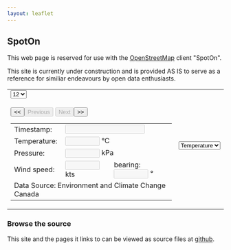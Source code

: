```yaml
---
layout: leaflet
---
```

## SpotOn

This web page is reserved for use with the  [OpenStreetMap](https://www.openstreetmap.org/#map=3/71.34/-96.82) client "SpotOn".

This site is currently under construction and is provided AS IS to serve as a reference for similiar endeavours by open data enthusiasts.

<table border="0"><tbody>
<tr><td style="width:640px">
    <form name="analyze" id="analyze" action="analyze.html" method="GET">
        <select name="pagesize" id="pagesize"><option value="12">12</option><option value="24">24</option><option value="48">48</option></select>
        <div name="stations" id="stations"></div><br />
        <input id = "firstpage" name="firstpage" type="button" value="&lt;&lt;" /><input id = "formerpage" name="formerpage" type="button" disabled="1" value="Previous" />
        <input id = "nextpage" name="nextpage" type="button" value="Next" disabled="1" /><input id = "lastpage" name="lastpage" type="button" value="&gt;&gt;" />
    <p />
    <table border="0"><tbody>
    <tr><td>Timestamp: </td><td colspan="2"><input  id="X" name="X" disabled="1" readonly="1" value="" /> </td></tr>
    <tr><td>Temperature: </td><td colspan="2"><input style="max-width:6em" id="T" name="T" disabled="1" readonly="1" value="" /> &deg;C</td></tr>
    <tr><td >Pressure: </td><td colspan="2"><input style="max-width:6em" id="P" name="P" disabled="1" readonly="1" value="" /> kPa</td></tr>
    <tr><td>Wind speed: </td><td><input style="max-width:6em" id="Ws" name="Ws" disabled="1" readonly="1" value="" /> kts
    </td><td>bearing: <input style="max-width:6em" id="Wb" name="Wb" disabled="1" readonly="1" value="" /> &deg;</td></tr>
    <tr><td colspan="3">Data Source: Environment and Climate Change Canada</td></tr>
    </tbody></table>
    <input type="hidden" id="csv" name="csv" disabled="1" readonly="1" style="display:'none';" value="" />
</form>
</td><td>
    <form name="visualize" id="visualize" action="visualize.html" method="GET">
    <select name="field" id="field"><option value="T" selected="1">Temperature</option><option value="P">Pressure</option><option value="W">Wind</option></select>
    <div id="graphs"></div>
</form>
</td></tr>
</tbody></table>

<script>
// proj4.defs("urn:ogc:def:crs:EPSG::26915", "+proj=utm +zone=15 +ellps=GRS80 +datum=NAD83 +units=m +no_defs");
proj4.defs("urn:ogc:def:crs:OGC:1.3:CRS84", "+proj=longlat +ellps=WGS84 +datum=WGS84 +no_defs");
    
var map = L.map('map').setView([47.54, -54.47], 13);

L.tileLayer('https://{s}.tile.openstreetmap.org/{z}/{x}/{y}.png', {
    attribution: 'Data &copy; <a href="https://www.openstreetmap.org/copyright">OpenStreetMap</a> contributors'
}).addTo(map);

//L.marker([47.54, -54.47]).addTo(map).bindPopup('Start here').openPopup();

var popup = L.popup();
function onMapClick(e) {
  popup
    .setLatLng(e.latlng)
    .setContent("You clicked the map at " + e.latlng.toString())
    .openOn(map);
}
map.on('click', onMapClick);

var layer = L.geoJSON();
layer.addTo(map);
async function updateGeoJSON(geoJSON) {
    layer.remove();
    layer = L.Proj.geoJson(JSON.parse(geoJSON));
    layer.addTo(map);
}

</script>

<script type="text/python" src="/assets/py/spotOn.bry"></script>

### Browse the source

This site and the pages it links to can be viewed as source files at [github](https://github.com/StephenMottyNRC/StephenMottyNRC.github.io). 
